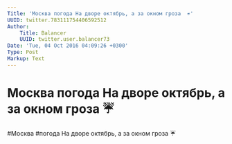 ```yaml
---
Title: 'Москва погода На дворе октябрь, а за окном гроза  ☔'
UUID: twitter.783111754406592512
Author:
    Title: Balancer
    UUID: twitter.user.balancer73
Date: 'Tue, 04 Oct 2016 04:09:26 +0300'
Type: Post
Markup: Text
---
```


# Москва погода На дворе октябрь, а за окном гроза  ☔

#Москва #погода На дворе октябрь, а за окном гроза  ☔